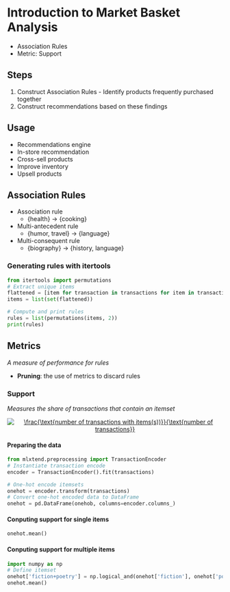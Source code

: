 # Introduction to Market Basket Analysis
- Association Rules
- Metric: Support

## Steps
1. Construct Association Rules - Identify products frequently purchased together
2. Construct recommendations based on these findings

## Usage
  - Recommendations engine
  - In-store recommendation
  - Cross-sell products
  - Improve inventory
  - Upsell products
  
## Association Rules
- Association rule
  - {health} -> {cooking}
- Multi-antecedent rule
  - {humor, travel} -> {language}
- Multi-consequent rule
  - {biography} -> {history, language}

### Generating rules with itertools
```python
from itertools import permutations
# Extract unique items
flattened = [item for transaction in transactions for item in transaction]
items = list(set(flattened))
```
```python
# Compute and print rules
rules = list(permutations(items, 2))
print(rules)
```

## Metrics
_A measure of performance for rules_

- **Pruning**: the use of metrics to discard rules

### Support
_Measures the share of transactions that contain an itemset_

<p align="center">
  <a href="https://www.codecogs.com/eqnedit.php?latex=\inline&space;\frac{\text{number&space;of&space;transactions&space;with&space;items(s))}}{\text{number&space;of&space;transactions}}" target="_blank"><img src="https://latex.codecogs.com/svg.latex?\inline&space;\frac{\text{number&space;of&space;transactions&space;with&space;items(s))}}{\text{number&space;of&space;transactions}}" title="\frac{\text{number of transactions with items(s))}}{\text{number of transactions}}" /></a>
</p>

#### Preparing the data
```python
from mlxtend.preprocessing import TransactionEncoder
# Instantiate transaction encode
encoder = TransactionEncoder().fit(transactions)
```
```python
# One-hot encode itemsets
onehot = encoder.transform(transactions)
# Convert one-hot encoded data to DataFrame
onehot = pd.DataFrame(onehob, columns=encoder.columns_)
```
#### Conputing support for single items
```python
onehot.mean()
```
#### Conputing support for multiple items
```python
import numpy as np
# Define itemset
onehot['fiction+poetry'] = np.logical_and(onehot['fiction'], onehot['poetry'])
onehot.mean()
```
